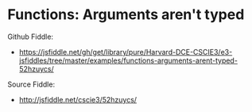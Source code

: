 # Functions: Arguments aren't typed 

Github Fiddle:
- https://jsfiddle.net/gh/get/library/pure/Harvard-DCE-CSCIE3/e3-jsfiddles/tree/master/examples/functions-arguments-arent-typed-52hzuycs/

Source Fiddle:
- http://jsfiddle.net/cscie3/52hzuycs/

